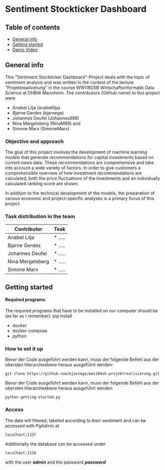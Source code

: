 # Sentiment Stockticker Dashboard
## Table of contents
* [General info](#general-info)
* [Getting started](#getting-started)
* [Demo Video](#demo-video)


## General info
This "Sentiment Stockticker Dashboard"-Project deals with the topic of sentiment analysis and was written in the context of the lecture "Projektrealisierung" in the course WWI18DSB Wirtschaftsinformatik Data Science at DHBW Mannheim. 
The contributors (GitHub name) to this project were 
* Anabel Lilja (anabellilja)
* Bjarne Gerdes (bjarnege)
* Johannes Deufel (Johannes998)
* Nina Mergelsberg (NinaM98) and 
* Simone Marx (SimoneMarx)

### Objective and approach
The goal of this project involves the development of machine learning models that generate recommendations for capital investments based on current news data. These recommendations are comprehensive and take into account a wide variety of factors. In order to give customers a comprehensible overview of how investment recommendations are calculated, both the price fluctuations of the investments and an individually calculated ranking score are shown. 

In addition to the technical development of the models, the preparation of various economic and project-specific analyses is a primary focus of this project.


### Task distribution in the team
| Contributor | Task |
| ------------------ | ------------------ |
| Anabel Lilja | * .....|
| Bjarne Gerdes | * ..... |
| Johannes Deufel | * ..... |
| Nina Mergelsberg | * ..... |
| Simone Marx | * ..... |

## Getting started 
#### Required programs
The required programs that have to be installed on our computer should be (as far as I remember): pip install
* docker
* docker-compose
* python

### How to set it up
Bevor der Code ausgeführt werden kann, muss der folgende Befehl aus der obersten Hierarcheebene heraus ausgeführt werden:
```
git clone https://github.com/bjarnege/wwi18dsb-projektrealisierung.git
```
Bevor der Code ausgeführt werden kann, muss der folgende Befehl aus der obersten Hierarcheebene heraus ausgeführt werden: 
``` 
python getting-started.py
```


### Access 
The data will filtered, labeled according to their sentiment and can be accessed with PgAdmin at 
```
localhost:1337
```

Additionally the database can be accessed under 
```
localhost:1234
``` 
with the user ***admin*** and the password ***password***




